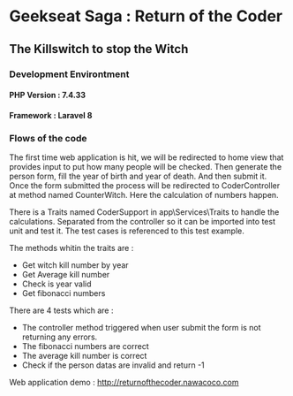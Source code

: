# Geekseat Saga : Return of the Coder

## The Killswitch to stop the Witch
### Development Environtment
#### PHP Version : 7.4.33
#### Framework : Laravel 8

### Flows of the code
The first time web application is hit, we will be redirected to home view that provides input to put how many people will be checked. Then generate the person form, fill the year of birth and year of death. And then submit it.
Once the form submitted the process will be redirected to CoderController at method named CounterWitch. Here the calculation of numbers happen.

There is a Traits named CoderSupport in app\Services\Traits to handle the calculations. Separated from the controller so it can be imported into test unit and test it. The test cases is referenced to this test example.

The methods whitin the traits are :
- Get witch kill number by year
- Get Average kill number
- Check is year valid
- Get fibonacci numbers

There are 4 tests which are :
- The controller method triggered when user submit the form is not returning any errors.
- The fibonacci numbers are correct
- The average kill number is correct
- Check if the person datas are invalid and return -1

Web application demo : http://returnofthecoder.nawacoco.com

